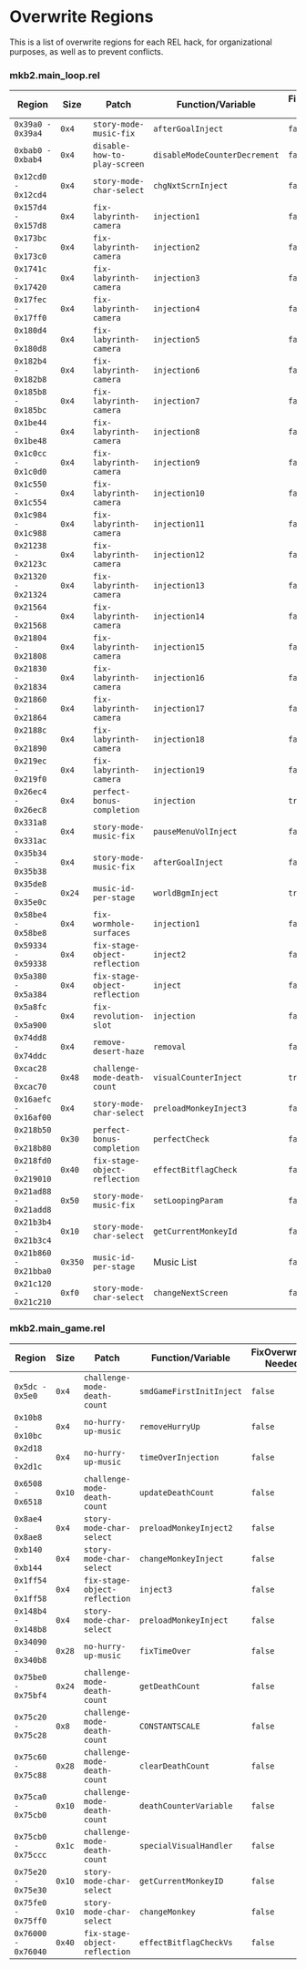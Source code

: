 # Overwrite Regions
This is a list of overwrite regions for each REL hack, for organizational
purposes, as well as to prevent conflicts.

### mkb2.main_loop.rel
Region | Size | Patch | Function/Variable | FixOverwrites Needed
----- | ----- | ----- | ----- | -----
`0x39a0 - 0x39a4` | `0x4` | `story-mode-music-fix` | `afterGoalInject` | `false`
`0xbab0 - 0xbab4` | `0x4` | `disable-how-to-play-screen` | `disableModeCounterDecrement` | `false`
`0x12cd0 - 0x12cd4` | `0x4` | `story-mode-char-select` | `chgNxtScrnInject` | `false`
`0x157d4 - 0x157d8` | `0x4` | `fix-labyrinth-camera` | `injection1` | `false`
`0x173bc - 0x173c0` | `0x4` | `fix-labyrinth-camera` | `injection2` | `false`
`0x1741c - 0x17420` | `0x4` | `fix-labyrinth-camera` | `injection3` | `false`
`0x17fec - 0x17ff0` | `0x4` | `fix-labyrinth-camera` | `injection4` | `false`
`0x180d4 - 0x180d8` | `0x4` | `fix-labyrinth-camera` | `injection5` | `false`
`0x182b4 - 0x182b8` | `0x4` | `fix-labyrinth-camera` | `injection6` | `false`
`0x185b8 - 0x185bc` | `0x4` | `fix-labyrinth-camera` | `injection7` | `false`
`0x1be44 - 0x1be48` | `0x4` | `fix-labyrinth-camera` | `injection8` | `false`
`0x1c0cc - 0x1c0d0` | `0x4` | `fix-labyrinth-camera` | `injection9` | `false`
`0x1c550 - 0x1c554` | `0x4` | `fix-labyrinth-camera` | `injection10` | `false`
`0x1c984 - 0x1c988` | `0x4` | `fix-labyrinth-camera` | `injection11` | `false`
`0x21238 - 0x2123c` | `0x4` | `fix-labyrinth-camera` | `injection12` | `false`
`0x21320 - 0x21324` | `0x4` | `fix-labyrinth-camera` | `injection13` | `false`
`0x21564 - 0x21568` | `0x4` | `fix-labyrinth-camera` | `injection14` | `false`
`0x21804 - 0x21808` | `0x4` | `fix-labyrinth-camera` | `injection15` | `false`
`0x21830 - 0x21834` | `0x4` | `fix-labyrinth-camera` | `injection16` | `false`
`0x21860 - 0x21864` | `0x4` | `fix-labyrinth-camera` | `injection17` | `false`
`0x2188c - 0x21890` | `0x4` | `fix-labyrinth-camera` | `injection18` | `false`
`0x219ec - 0x219f0` | `0x4` | `fix-labyrinth-camera` | `injection19` | `false`
`0x26ec4 - 0x26ec8` | `0x4` | `perfect-bonus-completion` | `injection` | `true`
`0x331a8 - 0x331ac` | `0x4` | `story-mode-music-fix` | `pauseMenuVolInject` | `false`
`0x35b34 - 0x35b38` | `0x4` | `story-mode-music-fix` | `afterGoalInject` | `false`
`0x35de8 - 0x35e0c` | `0x24` | `music-id-per-stage` | `worldBgmInject` | `true`
`0x58be4 - 0x58be8` | `0x4` | `fix-wormhole-surfaces` | `injection1` | `false`
`0x59334 - 0x59338` | `0x4` | `fix-stage-object-reflection` | `inject2` | `false`
`0x5a380 - 0x5a384` | `0x4` | `fix-stage-object-reflection` | `inject` | `false`
`0x5a8fc - 0x5a900` | `0x4` | `fix-revolution-slot` | `injection` | `false`
`0x74dd8 - 0x74ddc` | `0x4` | `remove-desert-haze` | `removal` | `false`
`0xcac28 - 0xcac70` | `0x48` | `challenge-mode-death-count` | `visualCounterInject` | `true`
`0x16aefc - 0x16af00` | `0x4` | `story-mode-char-select` | `preloadMonkeyInject3` | `false`
`0x218b50 - 0x218b80` | `0x30` | `perfect-bonus-completion` | `perfectCheck` | `false`
`0x218fd0 - 0x219010` | `0x40` | `fix-stage-object-reflection` | `effectBitflagCheck` | `false`
`0x21ad88 - 0x21add8` | `0x50` | `story-mode-music-fix` | `setLoopingParam` | `false`
`0x21b3b4 - 0x21b3c4` | `0x10` | `story-mode-char-select` | `getCurrentMonkeyId` | `false`
`0x21b860 - 0x21bba0` | `0x350` | `music-id-per-stage` | Music List | `false`
`0x21c120 - 0x21c210` | `0xf0` | `story-mode-char-select` | `changeNextScreen` | `false`


### mkb2.main_game.rel
Region | Size | Patch | Function/Variable | FixOverwrites Needed
----- | ----- | ----- | ----- | -----
`0x5dc - 0x5e0` | `0x4` | `challenge-mode-death-count` | `smdGameFirstInitInject` | `false`
`0x10b8 - 0x10bc` | `0x4` | `no-hurry-up-music` | `removeHurryUp` | `false`
`0x2d18 - 0x2d1c` | `0x4` | `no-hurry-up-music` | `timeOverInjection` | `false`
`0x6508 - 0x6518` | `0x10` | `challenge-mode-death-count` | `updateDeathCount` | `false`
`0x8ae4 - 0x8ae8` | `0x4` | `story-mode-char-select` | `preloadMonkeyInject2` | `false`
`0xb140 - 0xb144` | `0x4` | `story-mode-char-select` | `changeMonkeyInject` | `false`
`0x1ff54 - 0x1ff58` | `0x4` | `fix-stage-object-reflection` | `inject3` | `false`
`0x148b4 - 0x148b8` | `0x4` | `story-mode-char-select` | `preloadMonkeyInject` | `false`
`0x34090 - 0x340b8` | `0x28` | `no-hurry-up-music` | `fixTimeOver` | `false`
`0x75be0 - 0x75bf4` | `0x24` | `challenge-mode-death-count` | `getDeathCount` | `false`
`0x75c20 - 0x75c28` | `0x8` | `challenge-mode-death-count` | `CONSTANTSCALE` | `false`
`0x75c60 - 0x75c88` | `0x28` | `challenge-mode-death-count` | `clearDeathCount` | `false`
`0x75ca0 - 0x75cb0` | `0x10` | `challenge-mode-death-count` | `deathCounterVariable` | `false`
`0x75cb0 - 0x75ccc` | `0x1c` | `challenge-mode-death-count` | `specialVisualHandler` | `false`
`0x75e20 - 0x75e30` | `0x10` | `story-mode-char-select` | `getCurrentMonkeyID` | `false`
`0x75fe0 - 0x75ff0` | `0x10` | `story-mode-char-select` | `changeMonkey` | `false`
`0x76000 - 0x76040` | `0x40` | `fix-stage-object-reflection` | `effectBitflagCheckVs` | `false`

